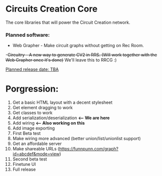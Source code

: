 # Circuits Creation Core
The core libraries that will power the Circuit Creation network.

### Planned software:
- Web Grapher - Make circuit graphs without getting on Rec Room.

-~~Circuitry - A new way to generate CV2 in RRS. (Will work together with the Web Grapher once it's done)~~ We'll leave this to RRCG :)

<ins>Planned release date: TBA</ins>

# Porgression:
1. Get a basic HTML layout with a decent stylesheet
1. Get element dragging to work
1. Get classes to work
1. Add serialization/deserialization **<-- We are here**
1. Add wiring **<-- Also working on this**
1. Add image exporting
1. First Beta test
1. Make wiring more advanced (better union/list/unionlist support)
1. Get an affordable server
1. Make shareable URLs (https://funnpunn.com/graph?id=abcdef&mode=view)
1. Second beta test
1. Finetune UI
1. Full release
